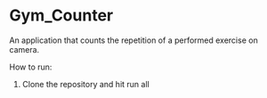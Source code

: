 # Gym_Counter
An application that counts the repetition of a performed exercise on camera.

How to run: 
1. Clone the repository and hit run all
